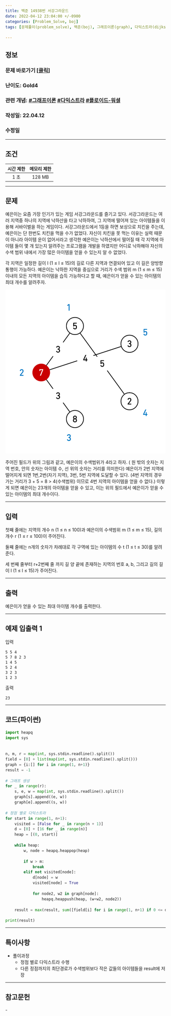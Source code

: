 ```yaml
---
title: 백준 14938번 서강그라운드
date: 2022-04-12 23:04:00 +/-0900
categories: [Problem_Solve, boj]
tags: [문제풀이(problem_solve), 백준(boj), 그래프이론(graph), 다익스트라(dijkstra), 플로이드-워셜 알고리즘(floyd_warshall_algorithm)]

---
```

## 정보
### 문제 바로가기 [[클릭](https://www.acmicpc.net/problem/14938)]
### 난이도: Gold4
### 관련 개념: [#그래프이론](https://www.acmicpc.net/problemset?sort=ac_desc&algo=7) [#다익스트라](https://www.acmicpc.net/problemset?sort=ac_desc&algo=22) [#플로이드-워셜](https://www.acmicpc.net/problemset?sort=ac_desc&algo=31)
### 작성일: 22.04.12
### 수정일

---
## 조건

시간 제한|메모리 제한
:---:|:---:
1 초|128 MB

---
## 문제
예은이는 요즘 가장 인기가 있는 게임 서강그라운드를 즐기고 있다. 서강그라운드는 여러 지역중 하나의 지역에 낙하산을 타고 낙하하여, 그 지역에 떨어져 있는 아이템들을 이용해 서바이벌을 하는 게임이다. 서강그라운드에서 1등을 하면 보상으로 치킨을 주는데, 예은이는 단 한번도 치킨을 먹을 수가 없었다. 자신이 치킨을 못 먹는 이유는 실력 때문이 아니라 아이템 운이 없어서라고 생각한 예은이는 낙하산에서 떨어질 때 각 지역에 아이템 들이 몇 개 있는지 알려주는 프로그램을 개발을 하였지만 어디로 낙하해야 자신의 수색 범위 내에서 가장 많은 아이템을 얻을 수 있는지 알 수 없었다.

각 지역은 일정한 길이 l (1 ≤ l ≤ 15)의 길로 다른 지역과 연결되어 있고 이 길은 양방향 통행이 가능하다. 예은이는 낙하한 지역을 중심으로 거리가 수색 범위 m (1 ≤ m ≤ 15) 이내의 모든 지역의 아이템을 습득 가능하다고 할 때, 예은이가 얻을 수 있는 아이템의 최대 개수를 알려주자.

![지역 그림](/assets/img/problem_solve/0059/0059_problem.png "지역 그림")

주어진 필드가 위의 그림과 같고, 예은이의 수색범위가 4라고 하자. ( 원 밖의 숫자는 지역 번호, 안의 숫자는 아이템 수, 선 위의 숫자는 거리를 의미한다) 예은이가 2번 지역에 떨어지게 되면 1번,2번(자기 지역), 3번, 5번 지역에 도달할 수 있다. (4번 지역의 경우 가는 거리가 3 + 5 = 8 > 4(수색범위) 이므로 4번 지역의 아이템을 얻을 수 없다.) 이렇게 되면 예은이는 23개의 아이템을 얻을 수 있고, 이는 위의 필드에서 예은이가 얻을 수 있는 아이템의 최대 개수이다.

---
## 입력
첫째 줄에는 지역의 개수 n (1 ≤ n ≤ 100)과 예은이의 수색범위 m (1 ≤ m ≤ 15), 길의 개수 r (1 ≤ r ≤ 100)이 주어진다.

둘째 줄에는 n개의 숫자가 차례대로  각 구역에 있는 아이템의 수 t (1 ≤ t ≤ 30)를 알려준다.

세 번째 줄부터 r+2번째 줄 까지 길 양 끝에 존재하는 지역의 번호 a, b, 그리고 길의 길이 l (1 ≤ l ≤ 15)가 주어진다.

---
## 출력
예은이가 얻을 수 있는 최대 아이템 개수를 출력한다.

---
## 예제 입출력 1
입력
```
5 5 4
5 7 8 2 3
1 4 5
5 2 4
3 2 3
1 2 3
```

출력
```
23
```

---
## 코드(파이썬)
```python
import heapq
import sys


n, m, r = map(int, sys.stdin.readline().split())
field = [0] + list(map(int, sys.stdin.readline().split()))
graph = {i:[] for i in range(1, n+1)}
result = -1

# 그래프 생성
for _ in range(r):
    s, e, w = map(int, sys.stdin.readline().split())
    graph[s].append((e, w))
    graph[e].append((s, w))
    
# 정점 별로 다익스트라
for start in range(1, n+1):
    visited = [False for _ in range(n + 1)]
    d = [0] + [16 for _ in range(n)]
    heap = [(0, start)]
    
    while heap:
        w, node = heapq.heappop(heap)
        
        if w > m:
            break
        elif not visited[node]:
            d[node] = w
            visited[node] = True
            
            for node2, w2 in graph[node]:
                heapq.heappush(heap, (w+w2, node2))
        
    result = max(result, sum([field[i] for i in range(1, n+1) if 0 <= d[i] <= m]))
    
print(result)

```

---
## 특이사항
- 풀이과정
  - 정점 별로 다익스트라 수행
  - 다른 정점까지의 최단경로가 수색범위보다 작은 값들의 아이템들을 result에 저장

---
## 참고문헌
\-
